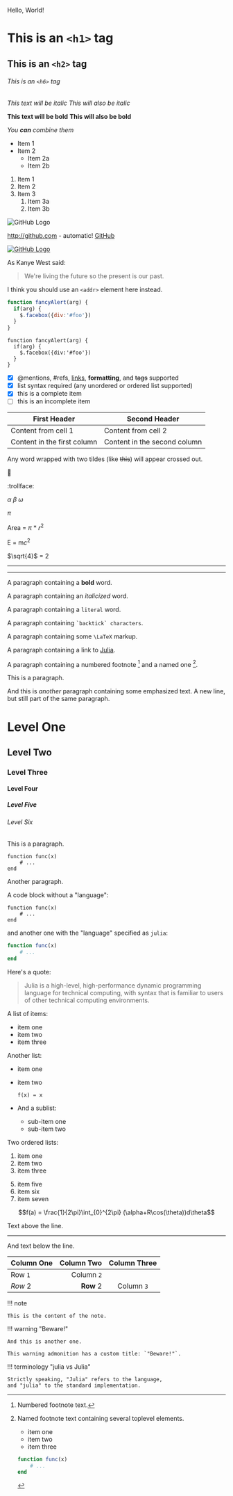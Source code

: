 <!-- Source: GitHub Guides -->

Hello, World!

<!-- Headers -->

<!-- # This is an <h1> tag
## This is an <h2> tag
###### This is an <h6> tag -->

# This is an `<h1>` tag
## This is an `<h2>` tag
###### This is an `<h6>` tag

<!-- Emphasis -->

*This text will be italic*
_This will also be italic_

**This text will be bold**
__This will also be bold__

_You **can** combine them_

<!-- Lists -->

<!-- Unordered -->

* Item 1
* Item 2
  * Item 2a
  * Item 2b

<!-- Ordered -->

1. Item 1
1. Item 2
1. Item 3
   1. Item 3a
   1. Item 3b

<!-- Images -->

<!-- ![GitHub Logo](/images/logo.png)
Format: ![Alt Text](url) -->

![GitHub Logo](https://github.githubassets.com/images/modules/logos_page/Octocat.png)

<!-- Links -->

http://github.com - automatic!
[GitHub](http://github.com)

<!-- Clickable Image -->

[![GitHub Logo](https://github.githubassets.com/images/modules/logos_page/Octocat.png)](http://github.com)


<!-- Blockquotes -->

As Kanye West said:

> We're living the future so
> the present is our past.

<!-- Inline code -->

I think you should use an
`<addr>` element here instead.

<!-- GitHub Flavored Markdown -->

<!-- Syntax highlighting -->

```javascript
function fancyAlert(arg) {
  if(arg) {
    $.facebox({div:'#foo'})
  }
}
```

    function fancyAlert(arg) {
      if(arg) {
        $.facebox({div:'#foo'})
      }
    }

<!-- Task Lists -->

- [x] @mentions, #refs, [links](), **formatting**, and <del>tags</del> supported
- [x] list syntax required (any unordered or ordered list supported)
- [x] this is a complete item
- [ ] this is an incomplete item

<!-- Tables -->

First Header | Second Header
------------ | -------------
Content from cell 1 | Content from cell 2
Content in the first column | Content in the second column

<!-- Strikethrough -->

Any word wrapped with two tildes (like ~~this~~) will appear crossed out.

<!-- Emoji -->

:dog:

:trollface:

<!-- Math -->

$\alpha$
$\beta$
$\omega$

$\pi$

Area = $\pi$ * $r^2$

E = m$c^2$

$\sqrt{4}$ = 2

<!-- Horizontal Rule -->

---

___

<!-- Julia Markdown -->

<!-- Bold -->

A paragraph containing a **bold** word.

<!-- Italics -->

A paragraph containing an *italicized* word.

<!-- Literals -->

A paragraph containing a `literal` word.

A paragraph containing ``` `backtick` characters ```.

<!-- LaTeX -->

A paragraph containing some ``\LaTeX`` markup.

<!-- Links -->

A paragraph containing a link to [Julia](http://www.julialang.org).

<!-- Footnote references -->

A paragraph containing a numbered footnote [^1] and a named one [^named].

<!-- Toplevel elements -->

<!-- Paragraphs -->

This is a paragraph.

And this is *another* paragraph containing some emphasized text.
A new line, but still part of the same paragraph.

<!-- Headers -->

# Level One
## Level Two
### Level Three
#### Level Four
##### Level Five
###### Level Six

<!-- Code blocks -->

This is a paragraph.

    function func(x)
        # ...
    end

Another paragraph.

A code block without a "language":

```
function func(x)
    # ...
end
```

and another one with the "language" specified as `julia`:

```julia
function func(x)
    # ...
end
```

<!-- Block quotes -->

Here's a quote:

> Julia is a high-level, high-performance dynamic programming language for
> technical computing, with syntax that is familiar to users of other
> technical computing environments.

<!-- Images -->

<!-- ![alternative text](link/to/image.png) -->

<!-- Lists -->

A list of items:

  * item one
  * item two
  * item three

Another list:

  * item one

  * item two

    ```
    f(x) = x
    ```

  * And a sublist:

      + sub-item one
      + sub-item two

Two ordered lists:

 1. item one
 2. item two
 3. item three

 5) item five
 6) item six
 7) item seven

 <!-- Display equations -->

```math
f(a) = \frac{1}{2\pi}\int_{0}^{2\pi} (\alpha+R\cos(\theta))d\theta
```

<!-- Footnotes -->

[^1]: Numbered footnote text.

[^named]:

    Named footnote text containing several toplevel elements.

      * item one
      * item two
      * item three

    ```julia
    function func(x)
        # ...
    end
    ```

<!-- Horizontal rules -->

Text above the line.

---

And text below the line.

<!-- Tables -->

| Column One | Column Two | Column Three |
|:---------- | ----------: |:------------:|
| Row `1`    | Column `2` |              |
| *Row* 2    | **Row** 2  | Column ``3`` |

<!-- Admonitions -->

!!! note

    This is the content of the note.

!!! warning "Beware!"

    And this is another one.

    This warning admonition has a custom title: `"Beware!"`.

!!! terminology "julia vs Julia"

    Strictly speaking, "Julia" refers to the language,
    and "julia" to the standard implementation.
    